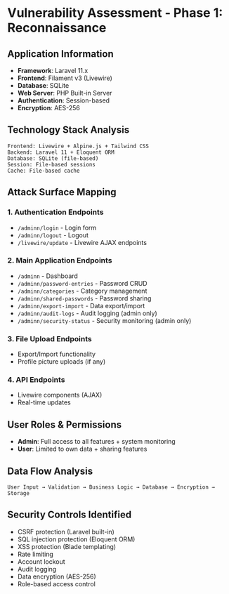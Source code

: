 # Vulnerability Assessment - Phase 1: Reconnaissance

## Application Information
- **Framework**: Laravel 11.x
- **Frontend**: Filament v3 (Livewire)
- **Database**: SQLite
- **Web Server**: PHP Built-in Server
- **Authentication**: Session-based
- **Encryption**: AES-256

## Technology Stack Analysis
```
Frontend: Livewire + Alpine.js + Tailwind CSS
Backend: Laravel 11 + Eloquent ORM
Database: SQLite (file-based)
Session: File-based sessions
Cache: File-based cache
```

## Attack Surface Mapping

### 1. Authentication Endpoints
- `/adminn/login` - Login form
- `/adminn/logout` - Logout
- `/livewire/update` - Livewire AJAX endpoints

### 2. Main Application Endpoints
- `/adminn` - Dashboard
- `/adminn/password-entries` - Password CRUD
- `/adminn/categories` - Category management
- `/adminn/shared-passwords` - Password sharing
- `/adminn/export-import` - Data export/import
- `/adminn/audit-logs` - Audit logging (admin only)
- `/adminn/security-status` - Security monitoring (admin only)

### 3. File Upload Endpoints
- Export/Import functionality
- Profile picture uploads (if any)

### 4. API Endpoints
- Livewire components (AJAX)
- Real-time updates

## User Roles & Permissions
- **Admin**: Full access to all features + system monitoring
- **User**: Limited to own data + sharing features

## Data Flow Analysis
```
User Input → Validation → Business Logic → Database → Encryption → Storage
```

## Security Controls Identified
- CSRF protection (Laravel built-in)
- SQL injection protection (Eloquent ORM)
- XSS protection (Blade templating)
- Rate limiting
- Account lockout
- Audit logging
- Data encryption (AES-256)
- Role-based access control
